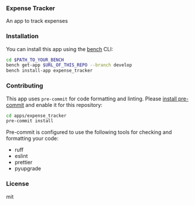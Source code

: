 ### Expense Tracker

An app to track expenses

### Installation

You can install this app using the [bench](https://github.com/frappe/bench) CLI:

```bash
cd $PATH_TO_YOUR_BENCH
bench get-app $URL_OF_THIS_REPO --branch develop
bench install-app expense_tracker
```

### Contributing

This app uses `pre-commit` for code formatting and linting. Please [install pre-commit](https://pre-commit.com/#installation) and enable it for this repository:

```bash
cd apps/expense_tracker
pre-commit install
```

Pre-commit is configured to use the following tools for checking and formatting your code:

- ruff
- eslint
- prettier
- pyupgrade

### License

mit
